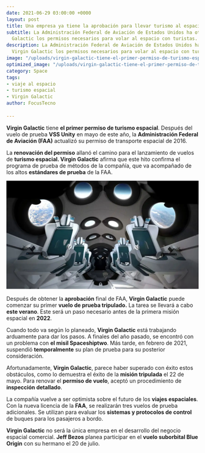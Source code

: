 ```yaml
---
date: 2021-06-29 03:00:00 +0000
layout: post
title: Una empresa ya tiene la aprobación para llevar turismo al espacio
subtitle: La Administración Federal de Aviación de Estados Unidos ha otorgado a Virgin
  Galactic los permisos necesarios para volar al espacio con turistas.
description: La Administración Federal de Aviación de Estados Unidos ha otorgado a
  Virgin Galactic los permisos necesarios para volar al espacio con turistas.
image: "/uploads/virgin-galactic-tiene-el-primer-permiso-de-turismo-espacial-despues-del-vuelo-de-prueba-vss-unity.webp"
optimized_image: "/uploads/virgin-galactic-tiene-el-primer-permiso-de-turismo-espacial-despues-del-vuelo-de-prueba-vss-unity-1.webp"
category: Space
tags:
- viaje al espacio
- turismo espacial
- Virgin Galactic
author: FocusTecno

---
```

**Virgin Galactic** tiene **el primer permiso de turismo espacial**. Después del vuelo de prueba **VSS Unity** en mayo de este año, la **Administración Federal de Aviación (FAA)** actualizó su permiso de transporte espacial de 2016.

La **renovación del permiso** allanó el camino para el lanzamiento de vuelos de **turismo espacial. Virgin Galactic** afirma que este hito confirma el programa de prueba de métodos de la compañía, que va acompañado de los altos **estándares de prueba** de la FAA.

![](/uploads/virgin-galactic-1-scaled_jingvf.webp)

Después de obtener la **aprobación** final de FAA, **Virgin Galactic** puede comenzar su primer **vuelo de prueba tripulado.** La tarea se llevará a cabo **este verano**. Este será un paso necesario antes de la primera misión espacial en **2022**.

Cuando todo va según lo planeado, **Virgin Galactic** está trabajando arduamente para dar los pasos. A finales del año pasado, se encontró con un problema con **el misil Spaceshiptwo**. Más tarde, en febrero de 2021, suspendió **temporalmente** su plan de prueba para su posterior consideración.

Afortunadamente, **Virgin Galactic**, parece haber superado con éxito estos obstáculos, como lo demuestra el éxito de la **misión tripulada** el 22 de mayo. Para renovar el **permiso de vuelo**, aceptó un procedimiento de **inspección detallado**.

La compañía vuelve a ser optimista sobre el futuro de los **viajes espaciales**. Con la nueva licencia de la **FAA**, se realizarán tres vuelos de prueba adicionales. Se utilizan para evaluar los **sistemas y protocolos de control** de buques para los pasajeros a bordo.

**Virgin Galactic** no será la única empresa en el desarrollo del negocio espacial comercial. **Jeff Bezos** planea participar en el **vuelo suborbital Blue Origin** con su hermano el 20 de julio.